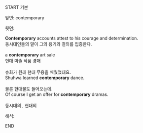 START
기본

앞면:
contemporary


뒷면:
<div><strong>Contemporary</strong> accounts attest to his courage and determination. </div><div><div>동시대인들의 말이 그의 용기와 결의를 입증한다.<br><br><div>a <strong>contemporary</strong> art sale </div><div><div>현대 미술 작품 경매<br><br><div><div>슈화가 원래 현대 무용을 배웠었대요.</div></div><div><div>Shuhwa learned <strong>contemporary</strong> dance.<br><br><div><div>물론 현대물도 들어오는데.</div></div><div><div>Of course I get an offer for <strong>contemporary</strong> dramas.<br><br>동시대의 , 현대의</div></div></div></div></div></div></div></div>


해석:

END